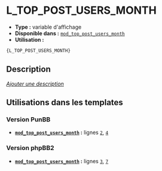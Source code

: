 # L_TOP_POST_USERS_MONTH
* __Type :__ variable d'affichage
* __Disponible dans :__ [`mod_top_post_users_month`](../tpl/var/mod_top_post_users_month.md)
* __Utilisation :__

```html
{L_TOP_POST_USERS_MONTH}
```

## Description
[*Ajouter une description*](https://fa-tvars.appspot.com/var/L_TOP_POST_USERS_MONTH)

## Utilisations dans les templates

### Version PunBB
* __[`mod_top_post_users_month`](../tpl/var/mod_top_post_users_month.md#readme) :__ lignes [`2`](../tpl/src/punbb/mod_top_post_users_month.tpl#L2), [`4`](../tpl/src/punbb/mod_top_post_users_month.tpl#L4)

### Version phpBB2
* __[`mod_top_post_users_month`](../tpl/var/mod_top_post_users_month.md#readme) :__ lignes [`3`](../tpl/src/subsilver/mod_top_post_users_month.tpl#L3), [`7`](../tpl/src/subsilver/mod_top_post_users_month.tpl#L7)